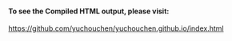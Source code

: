 #### To see the Compiled HTML output, please visit:
https://github.com/yuchouchen/yuchouchen.github.io/index.html
